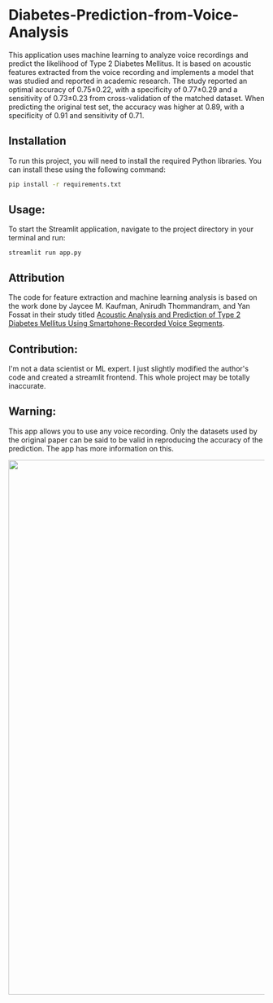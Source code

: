 # Diabetes-Prediction-from-Voice-Analysis

This application uses machine learning to analyze voice recordings and predict the likelihood of Type 2 Diabetes Mellitus. It is based on acoustic features extracted from the voice recording and implements a model that was studied and reported in academic research.
The study reported an optimal accuracy of 0.75±0.22, with a specificity of 0.77±0.29 and a sensitivity of 0.73±0.23 from cross-validation of the matched dataset. When predicting the original test set, the accuracy was higher at 0.89, with a specificity of 0.91 and sensitivity of 0.71.

## Installation
To run this project, you will need to install the required Python libraries. You can install these using the following command:

```bash
pip install -r requirements.txt
```

## Usage:
To start the Streamlit application, navigate to the project directory in your terminal and run:
```
streamlit run app.py
```

## Attribution
The code for feature extraction and machine learning analysis is based on the work done by Jaycee M. Kaufman, Anirudh Thommandram, and Yan Fossat in their study titled [Acoustic Analysis and Prediction of Type 2 Diabetes Mellitus Using Smartphone-Recorded Voice Segments](https://www.mcpdigitalhealth.org/article/S2949-7612(23)00073-1/fulltext).

## Contribution:
I'm not a data scientist or ML expert. I just slightly modified the author's code and created a streamlit frontend. This whole project may be totally inaccurate.

## Warning:
This app allows you to use any voice recording. Only the datasets used by the original paper can be said to be valid in reproducing the accuracy of the prediction. The app has more information on this.

<img src="https://github.com/sm18lr88/Diabetes-Prediction-from-Voice-Analysis/assets/64564447/2008677a-b425-4a5b-8995-ca26e4a566c6e" width="1050">
